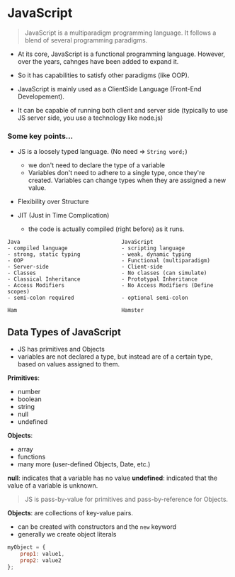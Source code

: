 # JavaScript

> JavaScript is a multiparadigm programming language. It follows a blend of several programming paradigms.  

- At its core, JavaScript is a functional programming language. However, over the years, cahnges have been added to expand it. 
- So it has capabilities to satisfy other paradigms (like OOP).

- JavaScript is mainly used as a ClientSide Language (Front-End Developement). 
- It can be capable of running both client and server side (typically to use JS server side, you use a technology like node.js)

### Some key points...
- JS is a loosely typed language. (No need => `String word;`)
    - we don't need to declare the type of a variable
    - Variables don't need to adhere to a single type, once they're created. Variables can change types when they are assigned a new value.

- Flexibility over Structure

- JIT (Just in Time Complication)
    - the code is actually compiled (right before) as it runs. 
```
Java                                JavaScript
- compiled language                 - scripting language
- strong, static typing             - weak, dynamic typing
- OOP                               - Functional (multiparadigm)
- Server-side                       - Client-side
- Classes                           - No classes (can simulate)
- Classical Inheritance             - Prototypal Inheritance
- Access Modifiers                  - No Access Modifiers (Define scopes)
- semi-colon required               - optional semi-colon

Ham                                 Hamster
```

## Data Types of JavaScript
- JS has primitives and Objects
- variables are not declared a type, but instead are of a certain type, based on values assigned to them.

**Primitives**:
- number
- boolean
- string
- null
- undefined

**Objects**:
- array
- functions
- many more (user-defined Objects, Date, etc.)

**null**: indicates that a variable has no value
**undefined**: indicated that the value of a variable is unknown. 

> JS is pass-by-value for primitives and pass-by-reference for Objects.

**Objects**: are collections of key-value pairs.
- can be created with constructors and the `new` keyword
- generally we create object literals

```javascript
myObject = {
    prop1: value1,
    prop2: value2
};
```

